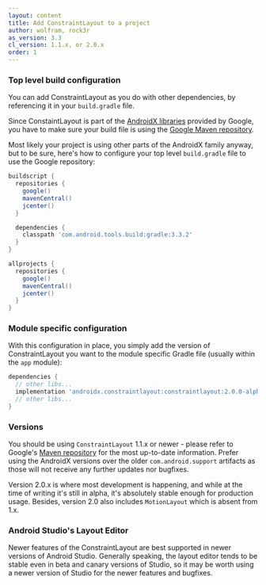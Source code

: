 ```yaml
---
layout: content
title: Add ConstraintLayout to a project
author: wolfram, rock3r
as_version: 3.3
cl_version: 1.1.x, or 2.0.x
order: 1
---
```


### Top level build configuration
You can add ConstraintLayout as you do with other dependencies, by referencing it in your `build.gradle` file.

Since ConstaintLayout is part of the [AndroidX libraries](https://developer.android.com/jetpack/androidx) provided by Google, you have to make sure your build file is using the [Google Maven repository](https://developer.android.com/studio/build/dependencies.html#google-maven).

Most likely your project is using other parts of the AndroidX family anyway, but to be sure, here's how to configure your top level `build.gradle` file to use the Google repository:

```gradle
buildscript {
  repositories {
    google()
    mavenCentral()
    jcenter()
  }

  dependencies {
    classpath 'com.android.tools.build:gradle:3.3.2'
  }
}

allprojects {
  repositories {
    google()
    mavenCentral()
    jcenter()
  }
}
```

### Module specific configuration
With this configuration in place, you simply add the version of ConstraintLayout you want to the module specific Gradle file (usually within the `app` module):

```gradle
dependencies {
  // other libs...
  implementation 'androidx.constraintlayout:constraintlayout:2.0.0-alpha4'
  // other libs...
}
```

### Versions
You should be using `ConstraintLayout` 1.1.x or newer - please refer to Google's [Maven repository](https://dl.google.com/dl/android/maven2/androidx/constraintlayout/group-index.xml) for the most up-to-date information. Prefer using the AndroidX versions over the older `com.android.support` artifacts as those will not receive any further updates nor bugfixes.

Version 2.0.x is where most development is happening, and while at the time of writing it's still in alpha, it's absolutely stable enough for production usage. Besides, version 2.0 also includes `MotionLayout` which is absent from 1.x.

### Android Studio's Layout Editor
Newer features of the ConstraintLayout are best supported in newer versions of Android Studio. Generally speaking, the layout editor tends to be stable even in beta and canary versions of Studio, so it may be worth using a newer version of Studio for the newer features and bugfixes.
